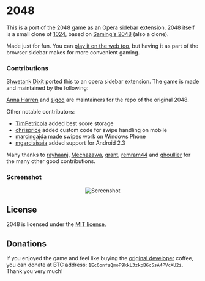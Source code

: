 # 2048
This is a port of the 2048 game as an Opera sidebar extension. 2048 itself is a small clone of [1024](https://play.google.com/store/apps/details?id=com.veewo.a1024), based on [Saming's 2048](http://saming.fr/p/2048/) (also a clone).

Made just for fun. You can [play it on the web too](http://gabrielecirulli.github.io/2048/), but having it as part of the browser sidebar makes for more convenient gaming.

### Contributions

[Shwetank Dixit](https://twitter.com/shwetank) ported this to an opera sidebar extension. The game is made and maintained by the following:

[Anna Harren](https://github.com/iirelu/) and [sigod](https://github.com/sigod) are maintainers for the repo of the original 2048.

Other notable contributors:

 - [TimPetricola](https://github.com/TimPetricola) added best score storage
 - [chrisprice](https://github.com/chrisprice) added custom code for swipe handling on mobile
 - [marcingajda](https://github.com/marcingajda) made swipes work on Windows Phone
 - [mgarciaisaia](https://github.com/mgarciaisaia) added support for Android 2.3

Many thanks to [rayhaanj](https://github.com/rayhaanj), [Mechazawa](https://github.com/Mechazawa), [grant](https://github.com/grant), [remram44](https://github.com/remram44) and [ghoullier](https://github.com/ghoullier) for the many other good contributions.

### Screenshot

<p align="center">
  <img src="https://cloud.githubusercontent.com/assets/1175750/8614312/280e5dc2-26f1-11e5-9f1f-5891c3ca8b26.png" alt="Screenshot"/>
</p>


## License
2048 is licensed under the [MIT license.](https://github.com/gabrielecirulli/2048/blob/master/LICENSE.txt)

## Donations
If you enjoyed the game and feel like buying the [original developer](https://github.com/gabrielecirulli/) coffee, you can donate at BTC address: `1Ec6onfsQmoP9kkL3zkpB6c5sA4PVcXU2i`. Thank you very much!

